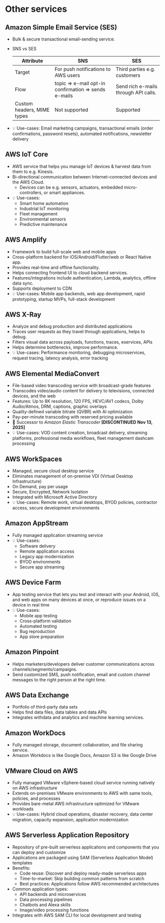 # Other services

## Amazon Simple Email Service (SES)

- Bulk & secure transactional email-sending service.
- SNS vs SES

  | Attribute | SNS | SES |
  | --------- | --- | --- |
  | Target | For push notifications to AWS users | Third parties e.g. customers |
  | Flow | topic => e-mail opt-in confirmation => sends e-mails | Send rich e-mails through API calls. |
  | Custom headers, MIME types | Not supported | Supported |

- 💡 Use-cases: Email marketing campaigns, transactional emails (order confirmations, password resets), automated notifications, newsletter delivery

## AWS IoT Core

- AWS service that helps you manage IoT devices & harvest data from them to e.g. Kinesis.
- Bi-directional communication between Internet-connected devices and the AWS Cloud.
  - Devices can be e.g. sensors, actuators, embedded micro-controllers, or smart appliances.
- 💡 Use-cases:
  - Smart home automation
  - Industrial IoT monitoring
  - Fleet management
  - Environmental sensors
  - Predictive maintenance

## AWS Amplify

- Framework to build full-scale web and mobile apps
- Cross-platform backend for iOS/Android/Flutter/web or React Native app.
- Provides real-time and offline functionality.
- Helps connecting frontend UI to cloud backend services.
- Features/integrations include authentication, Lambda, analytics, offline data sync.
- Supports deployment to CDN
- 💡 Use-cases: Mobile app backends, web app development, rapid prototyping, startup MVPs, full-stack development

## AWS X-Ray

- Analyze and debug production and distributed applications
- Traces user requests as they travel through applications, helps to debug.
- Filters visual data across payloads, functions, traces, eservices, APIs
- Helps determine bottlenecks, improve performance.
- 💡 Use-cases: Performance monitoring, debugging microservices, request tracing, latency analysis, error tracking

## AWS Elemental MediaConvert

- File-based video transcoding service with broadcast-grade features
- Transcodes video/audio content for delivery to televisions, connected devices, and the web
- Features: Up to 8K resolution, 120 FPS, HEVC/AV1 codecs, Dolby Audio/Atmos, DRM, captions, graphic overlays
- Quality-defined variable bitrate (QVBR) with AI optimization
- Pay-per-minute transcoding with reserved pricing available
- 🤗 Successor to *Amazon Elastic Transcoder* **[DISCONTINUED Nov 13, 2025]**
- 💡 Use-cases: VOD content creation, broadcast delivery, streaming platforms, professional media workflows, fleet management dashcam processing

## AWS WorkSpaces

- Managed, secure cloud desktop service
- Eliminates management of on-premise VDI (Virtual Desktop Infrastructure)
- On Demand, pay per usage
- Secure, Encrypted, Network Isolation
- Integrated with Microsoft Active Directory
- 💡 Use-cases: Remote work, virtual desktops, BYOD policies, contractor access, secure development environments

## Amazon AppStream

- Fully managed application streaming service
- 💡 Use-cases:
  - Software delivery
  - Remote application access
  - Legacy app modernization
  - BYOD environments
  - Secure app streaming

## AWS Device Farm

- App testing service that lets you test and interact with your Android, iOS, and web apps on many devices at once, or reproduce issues on a device in real time
- 💡 Use-cases:
  - Mobile app testing
  - Cross-platform validation
  - Automated testing
  - Bug reproduction
  - App store preparation

## Amazon Pinpoint

- Helps marketers/developers deliver customer communications across channels/segments/campaigns.
- Send customized SMS, push notification, email and custom channel messages to the right person at the right time.

## AWS Data Exchange

- Portfolio of third-party data sets
- Helps find data files, data tables and data APIs
- Integrates withdata and analytics and machine learning services.

## Amazon WorkDocs

- Fully managed  storage, document collaboration, and file sharing service.
- Amazon Workdocs is like Google Docs, Amazon S3 is like Google Drive

## VMware Cloud on AWS

- Fully managed VMware vSphere-based cloud service running natively on AWS infrastructure
- Extends on-premises VMware environments to AWS with same tools, policies, and processes
- Provides bare-metal AWS infrastructure optimized for VMware workloads
- 💡 Use-cases: Hybrid cloud operations, disaster recovery, data center migration, capacity expansion, application modernization

## AWS Serverless Application Repository

- Repository of pre-built serverless applications and components that you can deploy and customize
- Applications are packaged using SAM (Serverless Application Model) templates
- Benefits:
  - Code reuse: Discover and deploy ready-made serverless apps
  - Time-to-market: Skip building common patterns from scratch  
  - Best practices: Applications follow AWS recommended architectures
- Common application types:
  - API backends and microservices
  - Data processing pipelines  
  - Chatbots and Alexa skills
  - Image/video processing functions
- Integrates with AWS SAM CLI for local development and testing
